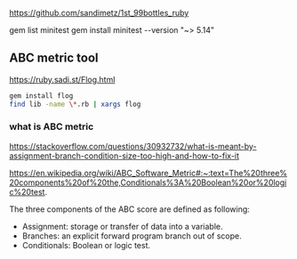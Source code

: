 https://github.com/sandimetz/1st_99bottles_ruby

gem list minitest
gem install minitest --version "~> 5.14"

## ABC metric tool

https://ruby.sadi.st/Flog.html

```bash
gem install flog
find lib -name \*.rb | xargs flog
```

### what is ABC metric

https://stackoverflow.com/questions/30932732/what-is-meant-by-assignment-branch-condition-size-too-high-and-how-to-fix-it

https://en.wikipedia.org/wiki/ABC_Software_Metric#:~:text=The%20three%20components%20of%20the,Conditionals%3A%20Boolean%20or%20logic%20test.

The three components of the ABC score are defined as following:

+ Assignment: storage or transfer of data into a variable.
+ Branches: an explicit forward program branch out of scope.
+ Conditionals: Boolean or logic test.

